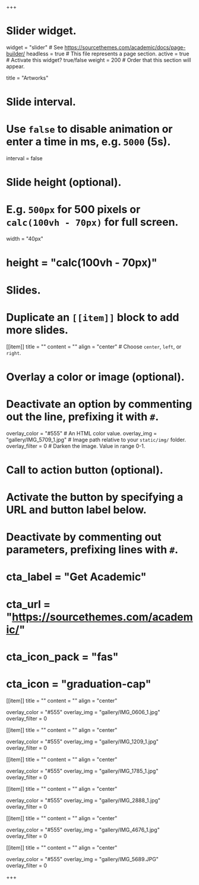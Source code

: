 +++
# Slider widget.
widget = "slider"  # See https://sourcethemes.com/academic/docs/page-builder/
headless = true # This file represents a page section.
active = true  # Activate this widget? true/false
weight = 200 # Order that this section will appear.

title = "Artworks"

# Slide interval.
# Use `false` to disable animation or enter a time in ms, e.g. `5000` (5s).
interval = false

# Slide height (optional).
# E.g. `500px` for 500 pixels or `calc(100vh - 70px)` for full screen.
width = "40px"
# height = "calc(100vh - 70px)"

# Slides.
# Duplicate an `[[item]]` block to add more slides.
[[item]]
  title = ""
  content = ""
  align = "center"  # Choose `center`, `left`, or `right`.

  # Overlay a color or image (optional).
  #   Deactivate an option by commenting out the line, prefixing it with `#`.
  overlay_color = "#555"  # An HTML color value.
  overlay_img = "gallery/IMG_5709_1.jpg"  # Image path relative to your `static/img/` folder.
  overlay_filter = 0  # Darken the image. Value in range 0-1.

  # Call to action button (optional).
  #   Activate the button by specifying a URL and button label below.
  #   Deactivate by commenting out parameters, prefixing lines with `#`.
  # cta_label = "Get Academic"
  # cta_url = "https://sourcethemes.com/academic/"
  # cta_icon_pack = "fas"
  # cta_icon = "graduation-cap"


[[item]]
  title = ""
  content = ""
  align = "center" 

  overlay_color = "#555" 
  overlay_img = "gallery/IMG_0606_1.jpg"  
  overlay_filter = 0  

[[item]]
  title = ""
  content = ""
  align = "center" 

  overlay_color = "#555" 
  overlay_img = "gallery/IMG_1209_1.jpg"  
  overlay_filter = 0  

[[item]]
  title = ""
  content = ""
  align = "center" 

  overlay_color = "#555" 
  overlay_img = "gallery/IMG_1785_1.jpg"  
  overlay_filter = 0  

[[item]]
  title = ""
  content = ""
  align = "center" 

  overlay_color = "#555" 
  overlay_img = "gallery/IMG_2888_1.jpg"  
  overlay_filter = 0  

[[item]]
  title = ""
  content = ""
  align = "center" 

  overlay_color = "#555" 
  overlay_img = "gallery/IMG_4676_1.jpg"  
  overlay_filter = 0  

[[item]]
  title = ""
  content = ""
  align = "center" 

  overlay_color = "#555" 
  overlay_img = "gallery/IMG_5689.JPG"  
  overlay_filter = 0  

+++
